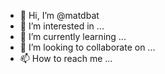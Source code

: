 - 👋 Hi, I’m @matdbat
- 👀 I’m interested in ...
- 🌱 I’m currently learning ...
- 💞️ I’m looking to collaborate on ...
- 📫 How to reach me ...

<!---
matdbat/matdbat is a ✨ special ✨ repository because its `README.md` (this file) appears on your GitHub profile.
You can click the Preview link to take a look at your changes.
--->
